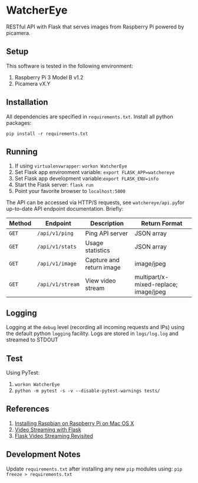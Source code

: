 # WatcherEye
RESTful API with Flask that serves images from Raspberry Pi powered by picamera.

## Setup
This software is tested in the following environment:
1. Raspberry Pi 3 Model B v1.2
2. Picamera vX.Y

## Installation
All dependencies are specified in `requirements.txt`. Install all python packages:

`pip install -r requirements.txt`

## Running
1. If using `virtualenvwrapper`: `workon WatcherEye`
2. Set Flask app environment variable: `export FLASK_APP=watchereye`
3. Set Flask app development variable:`export FLASK_ENV=info`
4. Start the Flask server: `flask run`
5. Point your favorite browser to `localhost:5000`

The API can be accessed via HTTP/S requests, see `watchereye/api.py`for up-to-date API endpoint documentation. Briefly:

| Method | Endpoint | Description | Return Format |
|-|-|-|-|
| `GET` | `/api/v1/ping` | Ping API server | JSON array | 
| `GET` | `/api/v1/stats` | Usage statistics | JSON array |
| `GET` | `/api/v1/image` | Capture and return image | image/jpeg |
| `GET` | `/api/v1/stream` | View video stream | multipart/x-mixed-replace; image/jpeg | 

## Logging
Logging at the `debug` level (recording all incoming requests and IPs) using the default python `logging` facility. Logs are stored in `logs/log.log` and streamed to STDOUT

## Test
Using PyTest:
1. `workon WatcherEye`
2. `python -m pytest -s -v --disable-pytest-warnings tests/`

## References
1. [Installing Raspbian on Raspberry Pi on Mac OS X](https://www.raspberrypi.org/documentation/installation/installing-images/)
2. [Video Streaming with Flask](https://blog.miguelgrinberg.com/post/video-streaming-with-flask)
3. [Flask Video Streaming Revisited](https://blog.miguelgrinberg.com/post/flask-video-streaming-revisited)

## Development Notes
Update `requirements.txt` after installing any new `pip` modules using:
`pip freeze > requirements.txt`
